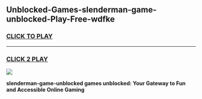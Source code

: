 
## Unblocked-Games-slenderman-game-unblocked-Play-Free-wdfke
<h3>
<a href="https://premium76.site?title=slenderman-game-unblocked&ref=20A">CLICK TO PLAY</a></h3>
<hr>

<h3>
<a href="https://premium76.site?title=slenderman-game-unblocked&ref=20A">CLICK 2 PLAY</a>
  
</h3>

<a href="https://premium76.site?title=slenderman-game-unblocked&ref=20A"><img src="https://clearcache.store/games.png"></a>


**slenderman-game-unblocked games unblocked: Your Gateway to Fun and Accessible Online Gaming**
